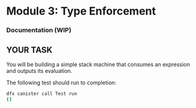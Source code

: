 # Module 3: Type Enforcement

### Documentation (WIP)

## YOUR TASK
You will be building a simple stack machine that consumes an expression and outputs its evaluation.

The following test should run to completion:
```bash
dfx canister call Test run
()
```